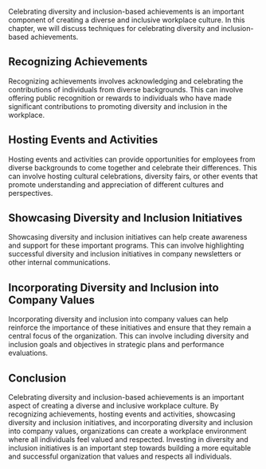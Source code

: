 
Celebrating diversity and inclusion-based achievements is an important component of creating a diverse and inclusive workplace culture. In this chapter, we will discuss techniques for celebrating diversity and inclusion-based achievements.

Recognizing Achievements
------------------------

Recognizing achievements involves acknowledging and celebrating the contributions of individuals from diverse backgrounds. This can involve offering public recognition or rewards to individuals who have made significant contributions to promoting diversity and inclusion in the workplace.

Hosting Events and Activities
-----------------------------

Hosting events and activities can provide opportunities for employees from diverse backgrounds to come together and celebrate their differences. This can involve hosting cultural celebrations, diversity fairs, or other events that promote understanding and appreciation of different cultures and perspectives.

Showcasing Diversity and Inclusion Initiatives
----------------------------------------------

Showcasing diversity and inclusion initiatives can help create awareness and support for these important programs. This can involve highlighting successful diversity and inclusion initiatives in company newsletters or other internal communications.

Incorporating Diversity and Inclusion into Company Values
---------------------------------------------------------

Incorporating diversity and inclusion into company values can help reinforce the importance of these initiatives and ensure that they remain a central focus of the organization. This can involve including diversity and inclusion goals and objectives in strategic plans and performance evaluations.

Conclusion
----------

Celebrating diversity and inclusion-based achievements is an important aspect of creating a diverse and inclusive workplace culture. By recognizing achievements, hosting events and activities, showcasing diversity and inclusion initiatives, and incorporating diversity and inclusion into company values, organizations can create a workplace environment where all individuals feel valued and respected. Investing in diversity and inclusion initiatives is an important step towards building a more equitable and successful organization that values and respects all individuals.
